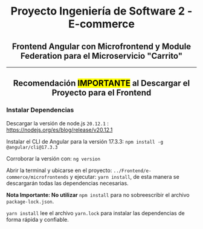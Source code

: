 
<h1 align="center"> Proyecto Ingeniería de Software 2 - E-commerce </h1>
<h2 align="center"> Frontend Angular con Microfrontend y Module Federation para el Microservicio "Carrito"</h2>

-----------------------------

<h2 align="center"> Recomendación <mark>IMPORTANTE</mark> al Descargar el Proyecto para el Frontend</h2>

### Instalar Dependencias

Descargar la versión de node.js  ```20.12.1``` : https://nodejs.org/es/blog/release/v20.12.1

Instalar el CLI de Angular para la versión 17.3.3:  ```npm install -g @angular/cli@17.3.3```

Corroborar la versión con: ```ng version```

Abrir la terminal y ubicarse en el proyecto: ```../Frontend/e-commerce/microfrontends``` y ejecutar: ```yarn install```, de esta manera se descargarán todas las dependencias necesarias.

**Nota Importante: No utilizar** ```npm install``` para no sobreescribir el archivo ```package-lock.json```.

```yarn install``` lee el archivo ```yarn.lock``` para instalar las dependencias de forma rápida y confiable.
